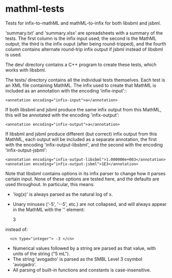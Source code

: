 # mathml-tests
Tests for infix-to-mathML and mathML-to-infix for both libsbml and jsbml.

'summary.txt' and 'summary.xlsx' are spreadsheets with a summary of the tests.  The first column is the infix input used; the second is the MathML output; the third is the infix ouput (after being round-tripped), and the fourth column contains alternate round-trip infix output if jsbml instead of libsbml is used.

The dev/ directory contains a C++ program to create these tests, which works with libsbml.

The tests/ directory contains all the individual tests themselves.  Each test is an XML file containing MathML.  The infix used to create that MathML is included as an annotation with the encoding 'infix-input'::

    <annotation encoding="infix-input">a</annotation>

If both libsbml and jsbml produce the same infix output from this MathML, this will be annotated with the encoding 'infix-output':

    <annotation encoding="infix-output">a</annotation>

If libsbml and jsbml produce different (but correct) infix output from this MathML, each output will be included as a separate annotation, the first with the encoding 'infix-output-libsbml', and the second with the encoding 'infix-output-jsbml':

    <annotation encoding="infix-output-libsbml">1.000000e+003</annotation>
    <annotation encoding="infix-output-jsbml">1E3</annotation>

Note that libsbml contains options in its infix parser to change how it parses certain input.  None of these options are tested here, and the defaults are used throughout.  In particular, this means:

* 'log(x)' is always parsed as the natural log of x.
* Unary minuses ('-5', '--5', etc.) are not collapsed, and will always appear in the MathML with the '<minus>' element:

    <apply>
      <minus/>
      <cn type="integer"> 3 </cn>
    </apply>

instead of:

      <cn type="integer"> -3 </cn>

* Numerical values followed by a string are parsed as that value, with units of the string ("5 mL").
* The string 'avogadro' is parsed as the SMBL Level 3 csymbol 'avogadro'.
* All parsing of built-in functions and constants is case-insensitive.

